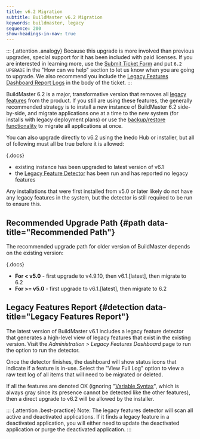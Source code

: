 ```yaml
---
title: v6.2 Migration
subtitle: BuildMaster v6.2 Migration
keywords: buildmaster, legacy
sequence: 200
show-headings-in-nav: true
---
```


::: {.attention .analogy}
Because this upgrade is more involved than previous upgrades, special support for it has been included with paid licenses. If you are interested in learning more, use the [Submit Ticket Form](https://my.inedo.com/tickets/new) and put `6.2 UPGRADE` in the "How can we help" section to let us know when you are going to upgrade. We also recommend you include the [Legacy Features Dashboard Report Logs](#detection) in the body of the ticket.
:::

BuildMaster 6.2 is a major, transformative version that removes all [legacy features](#detection) from the product. If you still are using these features, the generally recommended strategy is to install a new instance of BuildMaster 6.2 side-by-side, and migrate applications one at a time to the new system (for installs with legacy deployment plans) or use the [backup/restore functionality](/docs/buildmaster/applications/concepts/backup-restore) to migrate all applications at once.

You can also upgrade directly to v6.2 using the Inedo Hub or installer, but all of following must all be true before it is allowed:

{.docs}
 - existing instance has been upgraded to latest version of v6.1
 - the [Legacy Feature Detector](overview) has been run and has reported no legacy features

Any installations that were first installed from v5.0 or later likely do not have any legacy features in the system, but the detector is still required to be run to ensure this.

## Recommended Upgrade Path {#path data-title="Recommended Path"} 

The recommended upgrade path for older version of BuildMaster depends on the existing version:

{.docs}
 - **For < v5.0** - first upgrade to v4.9.10, then v6.1.[latest], then migrate to 6.2
 - **For >= v5.0** - first upgrade to v6.1.[latest], then migrate to 6.2

## Legacy Features Report {#detection data-title="Legacy Features Report"}

The latest version of BuildMaster v6.1 includes a legacy feature detector that generates a high-level view of legacy features that exist in the existing version. Visit the *Administration* > *Legacy Features Dashboard* page to run the option to run the detector.

Once the detector finishes, the dashboard will show status icons that indicate if a feature is in-use. Select the "View Full Log" option to view a raw text log of all items that will need to be migrated or deleted.

If all the features are denoted OK (ignoring "[Variable Syntax](overview#variable-syntax)", which is always gray since its presence cannot be detected like the other features), then a direct upgrade to v6.2 will be allowed by the installer.

::: {.attention .best-practice}
Note: The legacy features detector will scan all active and deactivated applications.  If it finds a legacy feature in a deactivated application, you will either need to update the deactivated application or purge the deactivated application.
:::